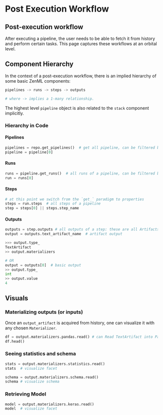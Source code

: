 # Post Execution Workflow

## Post-execution workflow

After executing a pipeline, the user needs to be able to fetch it from history and perform certain tasks. This page captures these workflows at an orbital level.

## Component Hierarchy

In the context of a post-execution workflow, there is an implied hierarchy of some basic ZenML components:

```python
pipelines -> runs -> steps -> outputs

# where -> implies a 1-many relationship.
```

The highest level `pipeline` object is also related to the `stack` component implicitly.

### Hierarchy in Code

#### Pipelines

```python
pipelines = repo.get_pipelines()  # get all pipeline, can be filtered by name etc via params
pipeline = pipeline[0]
```

#### Runs

```python
runs = pipeline.get_runs()  # all runs of a pipeline, can be filtered by name etc.
run = runs[0]
```

#### Steps

```python
# at this point we switch from the `get_` paradigm to properties
steps = run.steps  # all steps of a pipeline
step = steps[0] || steps.step_name
```

#### Outputs

```python
outputs = step.outputs # all outputs of a step: these are all Artifacts
output = outputs.text_artifact_name  # artifact output

>>> output.type_
TextArtifact
>> output.materializers

# OR
output = outputs[0]  # basic output
>> output.type_
int
>> output.value
4
```

## Visuals

### Materializing outputs (or inputs)

Once an `output_artifact` is acquired from history, one can visualize it with any chosen `Materializer`.

```python
df = output.materializers.pandas.read() # can Read TextArtifact into Pandas DF
df.head()
```

### Seeing statistics and schema

```python
stats = output.materializers.statistics.read()
stats  # visualize facet

schema = output.materializers.schema.read()
schema # visualize schema
```

### Retrieving Model

```python
model = output.materializers.keras.read()
model  # visualize facet
```
